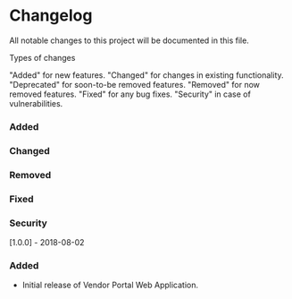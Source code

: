 # Changelog
All notable changes to this project will be documented in this file.

Types of changes

"Added" for new features.
"Changed" for changes in existing functionality.
"Deprecated" for soon-to-be removed features.
"Removed" for now removed features.
"Fixed" for any bug fixes.
"Security" in case of vulnerabilities.

### Added
### Changed
### Removed
### Fixed
### Security

[1.0.0] - 2018-08-02
### Added
- Initial release of Vendor Portal Web Application.

